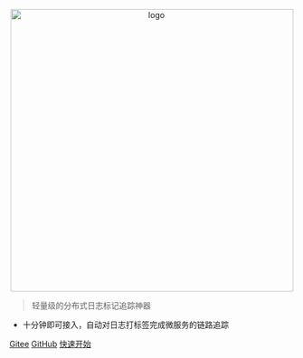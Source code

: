 

<p align="center">
    <img width="500" src="https://bryan31.gitee.io/tlog/media/logo1.png" alt="logo">
</p>

> 轻量级的分布式日志标记追踪神器

* 十分钟即可接入，自动对日志打标签完成微服务的链路追踪

[Gitee](https://gitee.com/bryan31/TLog)
[GitHub](https://github.com/bryan31/TLog)
[快速开始](#三快速开始)
